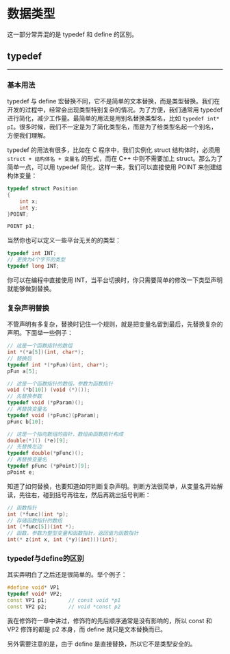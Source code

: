# 数据类型

这一部分常弄混的是 typedef 和 define 的区别。

## typedef

---

### 基本用法

typedef 与 define 宏替换不同，它不是简单的文本替换，而是类型替换。我们在开发的过程中，经常会出现类型特别复杂的情况。为了方便，我们通常用 typedef 进行简化，减少工作量。最简单的用法是用别名替换类型名，比如 `typedef int* pI`。很多时候，我们不一定是为了简化类型名，而是为了给类型名起一个别名，方便我们理解。

typedef 的用法有很多，比如在 C 程序中，我们实例化 struct 结构体时，必须用 `struct + 结构体名 + 变量名` 的形式，而在 C++ 中则不需要加上 struct。那么为了简单一点，可以用 typedef 简化，这样一来，我们可以直接使用 POINT 来创建结构体变量：

```cpp
typedef struct Position
{
    int x;
    int y;
}POINT;

POINT p1;
```

当然你也可以定义一些平台无关的的类型：

```cpp
typedef int INT;
// 更换为4个字节的类型
typedef long INT;
```

你可以在编程中直接使用 INT，当平台切换时，你只需要简单的修改一下类型声明就能够做到替换。

### 复杂声明替换

不管声明有多复杂，替换时记住一个规则，就是把变量名留到最后，先替换复杂的声明。下面举一些例子：

```cpp
// 这是一个函数指针的数组
int *(*a[5])(int, char*);
// 替换后
typedef int *(*pFun)(int, char*);
pFun a[5];

// 这是一个函数指针的数组，参数为函数指针
void (*b[10]) (void (*)());
// 先替换参数
typedef void (*pParam)();
// 再替换变量名
typedef void (*pFunc)(pParam);
pFunc b[10];

// 这是一个指向数组的指针，数组由函数指针构成
double(*)() (*e)[9];
// 先替换左边
typedef double(*pFunc)();
// 再替换变量名
typedef pFunc (*pPoint)[9];
pPoint e;
```

知道了如何替换，也要知道如何判断复杂声明。判断方法很简单，从变量名开始解读，先往右，碰到括号再往左，然后再跳出括号判断：

```cpp
// 函数指针
int (*func)(int *p);
// 存储函数指针的数组
int (*func[5])(int *);
// 函数，参数为整型变量和函数指针，返回值为函数指针
int(* z(int x, int (*y)(int)))(int);
```

### typedef与define的区别

其实弄明白了之后还是很简单的。举个例子：

```cpp
#define void* VP1
typedef void* VP2;
const VP1 p1;       // const void *p1
const VP2 p2;       // void *const p2
```

我在修饰符一章中讲过，修饰符的先后顺序通常是没有影响的，所以 const 和 VP2 修饰的都是 p2 本身，而 define 就只是文本替换而已。

另外需要注意的是，由于 define 是直接替换，所以它不是类型安全的。